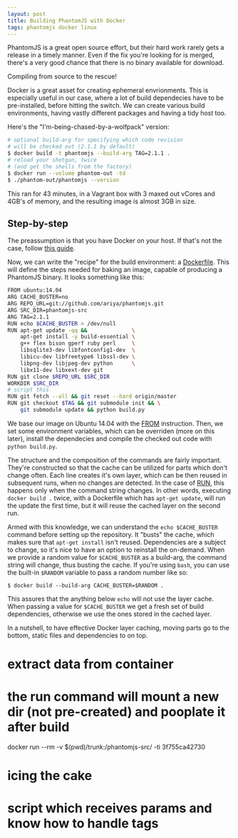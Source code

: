 ```yaml
---
layout: post
title: Building PhantomJS with Docker
tags: phantomjs docker linux
---
```


PhantomJS is a great open source effort, but their hard work rarely gets a release in a timely manner. Even if the fix
you're looking for is merged, there's a very good chance that there is no binary available for download.

Compiling from source to the rescue!

Docker is a great asset for creating ephemeral envrionments. This is especially useful in our case, where
a lot of build dependecies have to be pre-installed, before hitting the switch. We can create various
build environments, having vastly different packages and having a tidy host too.

Here's the "I'm-being-chased-by-a-wolfpack" version:

```sh
# optional build-arg for specifying which code revision
# will be checked out (2.1.1 by default)
$ docker build -t phantomjs --build-arg TAG=2.1.1 .
# reload your shotgun, twice
# (and get the shells from the factory)
$ docker run --volume phantom-out -td
$ ./phantom-out/phantomjs --version
```

This ran for 43 minutes, in a Vagrant box with 3 maxed out vCores and 4GB's of memory,
and the resulting image is almost 3GB in size.

## Step-by-step

The preassumption is that you have Docker on your host. If that's not the case,
follow [this guide](https://docs.docker.com/engine/installation/).

Now, we can write the "recipe" for the build environment: a [Dockerfile](https://docs.docker.com/engine/reference/builder/).
This will define the steps needed for baking an image, capable of producing a PhantomJS
binary. It looks something like this:

```sh
FROM ubuntu:14.04
ARG CACHE_BUSTER=no
ARG REPO_URL=git://github.com/ariya/phantomjs.git
ARG SRC_DIR=phantomjs-src
ARG TAG=2.1.1
RUN echo $CACHE_BUSTER > /dev/null
RUN apt-get update -qq &&              \
    apt-get install -y build-essential \
    g++ flex bison gperf ruby perl     \
    libsqlite3-dev libfontconfig1-dev  \
    libicu-dev libfreetype6 libssl-dev \
    libpng-dev libjpeg-dev python      \
    libx11-dev libxext-dev git
RUN git clone $REPO_URL $SRC_DIR
WORKDIR $SRC_DIR
# script this
RUN git fetch --all && git reset --hard origin/master
RUN git checkout $TAG && git submodule init && \
    git submodule update && python build.py
```
We base our image on Ubuntu 14.04 with the [FROM](https://docs.docker.com/engine/reference/builder/#/from)
instruction. Then, we set some environment variables, which can be overriden (more on this later),
install the dependecies and compile the checked out code with `python build.py`.

The structure and the composition of the commands are fairly important. They're
constructed so that the cache can be utilized for parts which don't change often.
Each line creates it's own layer, which can be then reused in subsequent runs,
when no changes are detected. In the case of [RUN](https://docs.docker.com/engine/reference/builder/#/run),
this happens only when the command string changes. In other words, executing
`docker build .` twice, with a Dockerfile which has `apt-get update`, will run the
update the first time, but it will reuse the cached layer on the second run.

Armed with this knowledge, we can understand the `echo $CACHE_BUSTER` command
before setting up the repository. It "busts" the cache, which makes sure that
`apt-get install` isn't reused. Dependencies are a subject to change, so it's nice
to have an option to reinstall the on-demand. When we provide a random
value for `$CACHE_BUSTER` as a build-arg, the command string will change, thus
busting the cache.
If you're using `bash`, you can use the built-in `$RANDOM` variable to pass a
random number like so:

```
$ docker build --build-arg CACHE_BUSTER=$RANDOM .
```

This assures that the anything below `echo` will not use the layer cache. When
passing a value for `$CACHE_BUSTER` we get a fresh set of build dependencies,
otherwise we use the ones stored in the cached layer.

In a nutshell, to have effective Docker layer caching, moving parts go to the bottom,
static files and dependencies to on top.

 # extract data from container
 # the run command will mount a new dir (not pre-created) and pooplate it after build
 docker run --rm -v $(pwd)/trunk:/phantomjs-src/ -ti 3f755ca42730

# icing the cake
# script which receives params and know how to handle tags
